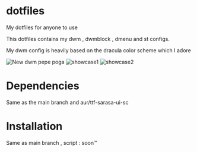 # dotfiles
My dotfiles for anyone to use


This dotfiles contains my dwm , dwmblock , dmenu and st configs.

My dwm config is heavily based on the dracula color scheme which I adore 


![New dwm pepe poga](https://media.discordapp.net/attachments/874845882493849631/950746541415604234/unknown.png)
![showcase1](https://media.discordapp.net/attachments/874845882493849631/950746594905579520/unknown.png)
![showcase2](https://media.discordapp.net/attachments/874845882493849631/950746632985641000/unknown.png)

# Dependencies

Same as the main branch and 
aur/ttf-sarasa-ui-sc

# Installation

Same as main branch , script : soon:tm:
